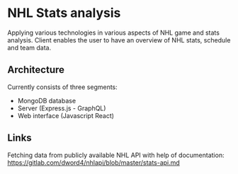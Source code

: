 # NHL Stats analysis

Applying various technologies in various aspects of NHL game and stats analysis. Client enables the user to have an overview of NHL stats, schedule and team data.

## Architecture
Currently consists of three segments: 
- MongoDB database
- Server (Express.js - GraphQL)
- Web interface (Javascript React)

## Links
Fetching data from publicly available NHL API with help of documentation: https://gitlab.com/dword4/nhlapi/blob/master/stats-api.md